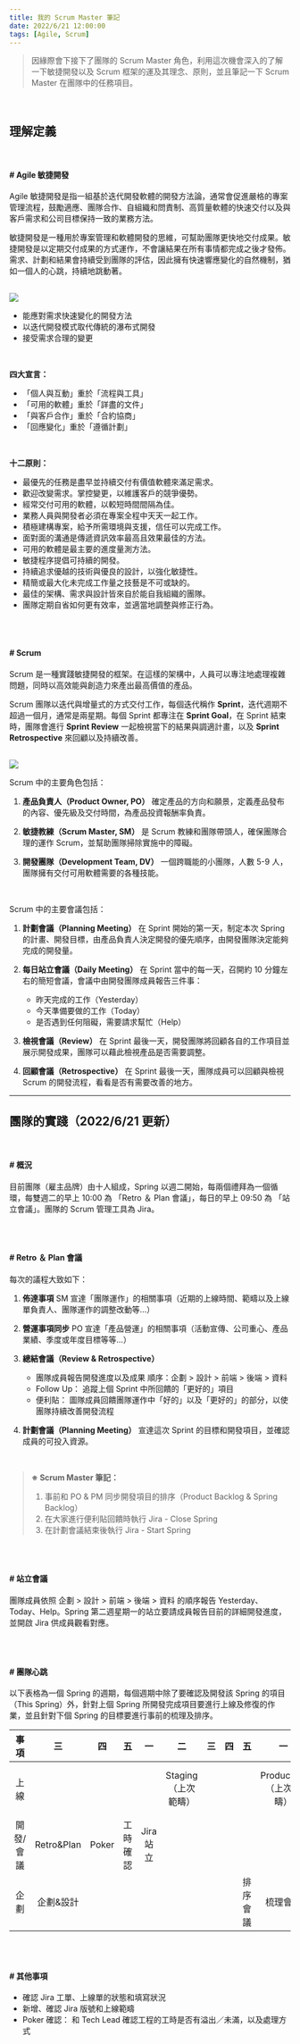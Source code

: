 ```yaml
---
title: 我的 Scrum Master 筆記
date: 2022/6/21 12:00:00
tags: [Agile, Scrum]
---
```


> 因緣際會下接下了團隊的 Scrum Master 角色，利用這次機會深入的了解一下敏捷開發以及 Scrum 框架的運及其理念、原則，並且筆記一下 Scrum Master 在團隊中的任務項目。

<br/>

## 理解定義

<br/>

#### # Agile 敏捷開發

Agile 敏捷開發是指一組基於迭代開發軟體的開發方法論，通常會促進嚴格的專案管理流程，鼓勵適應、團隊合作、自組織和問責制、高質量軟體的快速交付以及與客戶需求和公司目標保持一致的業務方法。

敏捷開發是一種用於專案管理和軟體開發的思維，可幫助團隊更快地交付成果。敏捷開發是以定期交付成果的方式運作，不會讓結果在所有事情都完成之後才發佈。需求、計劃和結果會持續受到團隊的評估，因此擁有快速響應變化的自然機制，猶如一個人的心跳，持續地跳動著。

<img src="agile.png" style="max-width: 500px; margin: 16px auto 0;" />

<br/>

- 能應對需求快速變化的開發方法
- 以迭代開發模式取代傳統的瀑布式開發
- 接受需求合理的變更

<br/>

**四大宣言：**

- 「個人與互動」重於「流程與工具」
- 「可用的軟體」重於「詳盡的文件」
- 「與客戶合作」重於「合約協商」
- 「回應變化」重於「遵循計劃」

<br/>

**十二原則：**

- 最優先的任務是盡早並持續交付有價值軟體來滿足需求。
- 歡迎改變需求。掌控變更，以維護客戶的競爭優勢。
- 經常交付可用的軟體，以較短時間間隔為佳。
- 業務人員與開發者必須在專案全程中天天一起工作。
- 積極建構專案，給予所需環境與支援，信任可以完成工作。
- 面對面的溝通是傳遞資訊效率最高且效果最佳的方法。
- 可用的軟體是最主要的進度量測方法。
- 敏捷程序提倡可持續的開發。
- 持續追求優越的技術與優良的設計，以強化敏捷性。
- 精簡或最大化未完成工作量之技藝是不可或缺的。
- 最佳的架構、需求與設計皆來自於能自我組織的團隊。
- 團隊定期自省如何更有效率，並適當地調整與修正行為。

<br/><br/>

#### # Scrum

Scrum 是一種實踐敏捷開發的框架。在這樣的架構中，人員可以專注地處理複雜問題，同時以高效能與創造力來產出最高價值的產品。

Scrum 團隊以迭代與增量式的方式交付工作，每個迭代稱作 **Sprint**，迭代週期不超過一個月，通常是兩星期。每個 Sprint 都專注在 **Sprint Goal**，在 Sprint 結束時，團隊會進行 **Sprint Review** 一起檢視當下的結果與調適計畫，以及 **Sprint Retrospective** 來回顧以及持續改善。

<img src="scrum-process.jpeg" style="max-width: 800px; margin: 16px auto 0;" />

<br/>

Scrum 中的主要角色包括：

1. **產品負責人（Product Owner, PO）**
   確定產品的方向和願景，定義產品發布的內容、優先級及交付時間，為產品投資報酬率負責。

2. **敏捷教練（Scrum Master, SM）**
   是 Scrum 教練和團隊帶頭人，確保團隊合理的運作 Scrum，並幫助團隊掃除實施中的障礙。

3. **開發團隊（Development Team, DV）**
   一個跨職能的小團隊，人數 5-9 人，團隊擁有交付可用軟體需要的各種技能。

<br/>

Scrum 中的主要會議包括：

1. **計劃會議（Planning Meeting）**
   在 Sprint 開始的第一天，制定本次 Spring 的計畫、開發目標，由產品負責人決定開發的優先順序，由開發團隊決定能夠完成的開發量。

2. **每日站立會議（Daily Meeting）**
   在 Sprint 當中的每一天，召開約 10 分鐘左右的簡短會議，會議中由開發團隊成員報告三件事：

   - 昨天完成的工作（Yesterday）
   - 今天準備要做的工作（Today）
   - 是否遇到任何阻礙，需要請求幫忙（Help）

3. **檢視會議（Review）**
   在 Sprint 最後一天，開發團隊將回顧各自的工作項目並展示開發成果，團隊可以藉此檢視產品是否需要調整。

4. **回顧會議（Retrospective）**
   在 Sprint 最後一天，團隊成員可以回顧與檢視 Scrum 的開發流程，看看是否有需要改善的地方。

---

## 團隊的實踐（2022/6/21 更新）

<br/>

#### # 概況

目前團隊（雇主品牌）由十人組成，Spring 以週二開始，每兩個禮拜為一個循環，每雙週二的早上 10:00 為 「Retro ＆ Plan 會議」，每日的早上 09:50 為 「站立會議」。團隊的 Scrum 管理工具為 Jira。

<br/>
<br/>

#### # Retro ＆ Plan 會議

每次的議程大致如下：

1. **佈達事項**
   SM 宣達「團隊運作」的相關事項（近期的上線時間、範疇以及上線單負責人、團隊運作的調整改動等...）

2. **營運事項同步**
   PO 宣達「產品營運」的相關事項（活動宣傳、公司重心、產品業績、季度或年度目標等等...）

3. **總結會議（Review & Retrospective）**

   - 團隊成員報告開發進度以及成果 順序：企劃 > 設計 > 前端 > 後端 > 資料
   - Follow Up： 追蹤上個 Sprint 中所回饋的「更好的」項目
   - 便利貼： 圖隊成員回饋團隊運作中「好的」以及「更好的」的部分，以使團隊持續改善開發流程

4. **計劃會議（Planning Meeting）**
   宣達這次 Sprint 的目標和開發項目，並確認成員的可投入資源。

   <br/>

> **※ Scrum Master 筆記：**
>
> 1. 事前和 PO & PM 同步開發項目的排序（Product Backlog & Spring Backlog）
> 2. 在大家進行便利貼回饋時執行 Jira - Close Spring
> 3. 在計劃會議結束後執行 Jira - Start Spring

<br/>
<br/>

#### # 站立會議

團隊成員依照 企劃 > 設計 > 前端 > 後端 > 資料 的順序報告 Yesterday、Today、Help。Spring 第二週星期一的站立要請成員報告目前的詳細開發進度，並開啟 Jira 供成員觀看對應。

<br/>
<br/>

#### # 團隊心跳

以下表格為一個 Spring 的週期，每個週期中除了要確認及開發該 Spring 的項目（This Spring）外，針對上個 Spring 所開發完成項目要進行上線及修復的作業，並且針對下個 Spring 的目標要進行事前的梳理及排序。

|   事項    |     三     |  四   |    五    |    一     |            二            | 三  | 四  |    五    |             一              |          二          |
| :-------: | :--------: | :---: | :------: | :-------: | :----------------------: | :-: | :-: | :------: | :-------------------------: | :------------------: |
|   上線    |            |       |          |           | Staging<br/>（上次範疇） |     |     |          | Production<br/>（上次範疇） | Lab<br/>（本次範疇） |
| 開發/會議 | Retro&Plan | Poker | 工時確認 | Jira 站立 |                          |     |     |          |                             |                      |
|   企劃    | 企劃&設計  |       |          |           |                          |     |     | 排序會議 |          梳理會議           |                      |

<br/>
<br/>

#### # 其他事項

- 確認 Jira 工單、上線單的狀態和填寫狀況
- 新增、確認 Jira 版號和上線範疇
- Poker 確認： 和 Tech Lead 確認工程的工時是否有溢出／未滿，以及處理方式
